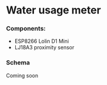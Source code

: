 # Water usage meter

### Components:

- ESP8266 Lolin D1 Mini
- LJ18A3 proximity sensor

### Schema

Coming soon